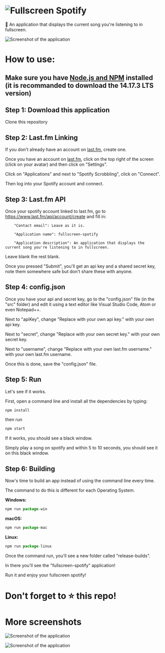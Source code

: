 # ![Fullscreen Spotify](hhttps://i.imgur.com/5ucW2Qm.png)

🎵 An application that displays the current song you're listening to in fullscreen.

![Screenshot of the application](https://i.imgur.com/RPTL9wz.png)

# How to use:

## Make sure you have [Node.js and NPM](https://nodejs.org/en/) installed (it is recommanded to download the 14.17.3 LTS version)

## Step 1: Download this application

Clone this repository

## Step 2: Last.fm Linking

If you don't already have an account on [last.fm](https://last.fm), create one.

Once you have an account on [last.fm](https://last.fm), click on the top right of the screen (click on your avatar) and then click on "Settings".

Click on "Applications" and next to "Spotify Scrobbling", click on "Connect".

Then log into your Spotify account and connect.

## Step 3: Last.fm API

Once your spotify account linked to last.fm, go to https://www.last.fm/api/account/create and fill in:

        "Contact email": Leave as it is.

        "Application name": fullscreen-spotify

        "Application description": An application that displays the current song you're listening to in fullscreen.

Leave blank the rest blank.

Once you pressed "Submit", you'll get an api key and a shared secret key, note them somewhere safe but don't share these with anyone.

## Step 4: config.json

Once you have your api and secret key, go to the "config.json" file (in the "src" folder) and edit it using a text editor like Visual Studio Code, Atom or even Notepad++.

Next to "apiKey", change "Replace with your own api key." with your own api key.

Next to "secret", change "Replace with your own secret key." with your own secret key.

Next to "username", change "Replace with your own last.fm username." with your own last.fm username.

Once this is done, save the "config.json" file.

## Step 5: Run

Let's see if it works.

First, open a command line and install all the dependencies by typing:

```js
npm install
```

then run

```js
npm start
```

If it works, you should see a black window.

Simply play a song on spotify and within 5 to 10 seconds, you should see it on this black window.

## Step 6: Building

Now's time to build an app instead of using the command line every time.

The command to do this is different for each Operating System.

**Windows:**

```js
npm run package-win
```

**macOS:**

```js
npm run package-mac
```

**Linux:**

```js
npm run package-linux
```

Once the command run, you'll see a new folder called "release-builds".

In there you'll see the "fullscreen-spotify" application!

Run it and enjoy your fullscreen spotify!

# Don't forget to :star: this repo!

# More screenshots

![Screenshot of the application](https://i.imgur.com/StbnHi5.png)

![Screenshot of the application](https://i.imgur.com/xleuxye.png)
